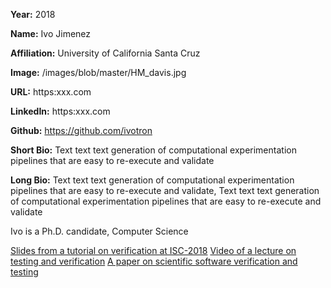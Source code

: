 **Year:** 2018

**Name:** Ivo Jimenez

**Affiliation:** University of California Santa Cruz

**Image:** /images/blob/master/HM_davis.jpg

**URL:** https:xxx.com

**LinkedIn:** https:xxx.com

**Github:** https://github.com/ivotron

**Short Bio:** Text text text generation of computational experimentation pipelines that are easy to re-execute and validate

**Long Bio:** Text text text generation of computational experimentation pipelines that are easy to re-execute and validate, Text text text generation of computational experimentation pipelines that are easy to re-execute and validate

Ivo is a Ph.D. candidate, Computer Science

<a href="https://figshare.com/articles/Testing_of_HPC_Scientific_Software-_Part_1/6453017" class="link-row">Slides from a tutorial on verification at ISC-2018</a>
<a href="https://www.youtube.com/watch?v=c3bXqkBgxuI&index=6&list=PLGj2a3KTwhRaRHLBOsXfw_SegaYiDlgiw" class="link-row">Video of a lecture on testing and verification</a>
<a href="https://onlinelibrary.wiley.com/doi/abs/10.1002/spe.2220" class="link-row">A paper on scientific software verification and testing</a>
